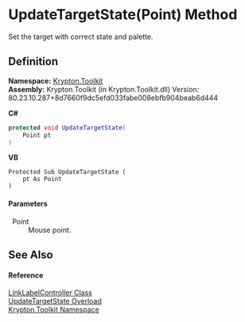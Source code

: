 # UpdateTargetState(Point) Method


Set the target with correct state and palette.



## Definition
**Namespace:** <a href="79d2eac2-21f4-54ff-7552-b20c33c30600.md">Krypton.Toolkit</a>  
**Assembly:** Krypton.Toolkit (in Krypton.Toolkit.dll) Version: 80.23.10.287+8d7660f9dc5efd033fabe008ebfb904beab6d444

**C#**
``` C#
protected void UpdateTargetState(
	Point pt
)
```
**VB**
``` VB
Protected Sub UpdateTargetState ( 
	pt As Point
)
```



#### Parameters
<dl><dt>  Point</dt><dd>Mouse point.</dd></dl>

## See Also


#### Reference
<a href="ea1542bd-3701-733a-1aae-4563bf322263.md">LinkLabelController Class</a>  
<a href="a6aa6650-3f29-0188-7fe9-d9d6df39c45b.md">UpdateTargetState Overload</a>  
<a href="79d2eac2-21f4-54ff-7552-b20c33c30600.md">Krypton.Toolkit Namespace</a>  

